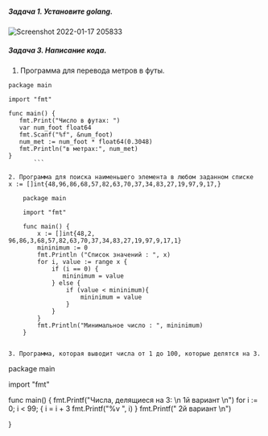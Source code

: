 ##### Задача 1. Установите golang.
![Screenshot 2022-01-17 205833](https://user-images.githubusercontent.com/87374285/149757813-45e76d50-d8af-4685-9843-8ff2bd9c05bb.png)

##### Задача 3. Написание кода.

1. Программа для перевода метров в футы.
 ```
package main

import "fmt"

func main() {
	fmt.Print("Число в футах: ")
	var num_foot float64
	fmt.Scanf("%f", &num_foot)
	num_met := num_foot * float64(0.3048)
	fmt.Println("в метрах:", num_met)
}
        ```

2. Программа для поиска наименьшего элемента в любом заданном списке
x := []int{48,96,86,68,57,82,63,70,37,34,83,27,19,97,9,17,}
```
        package main
        
        import "fmt"
        
        func main() {
            x := []int{48,2, 96,86,3,68,57,82,63,70,37,34,83,27,19,97,9,17,1}
            mininimum := 0
            fmt.Println ("Список значений : ", x)
            for i, value := range x {
                if (i == 0) {
                   mininimum = value 
                } else {
                    if (value < mininimum){
                        mininimum = value
                    }
                }
            }
            fmt.Println("Минимальное число : ", mininimum)
        }    
```

3. Программа, которая выводит числа от 1 до 100, которые делятся на 3.
```
package main

import "fmt"

func main() {
	fmt.Printf("Числа, делящиеся на 3: \n 1й вариант \n")
	for i := 0; i < 99; {
		i = i + 3
		fmt.Printf("%v ", i)
	}
	fmt.Printf(" 2й вариант \n")
	

}
```
